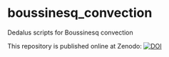 # boussinesq_convection
Dedalus scripts for Boussinesq convection

This repository is published online at Zenodo: [![DOI](https://zenodo.org/badge/203450582.svg)](https://zenodo.org/badge/latestdoi/203450582)
